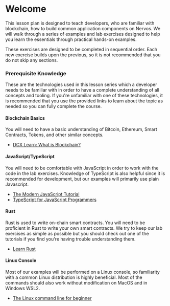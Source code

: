 # Welcome

This lesson plan is designed to teach developers, who are familiar with blockchain, how to build common application components on Nervos. We will walk through a series of examples and lab exercises designed to help you learn the essentials through practical hands-on examples.

These exercises are designed to be completed in sequential order. Each new exercise builds upon the previous, so it is not recommended that you do not skip any sections. 

### Prerequisite Knowledge

These are the technologies used in this lesson series which a developer needs to be familiar with in order to have a complete understanding of all concepts and tooling. If you're unfamiliar with one of these technologies, it is recommended that you use the provided links to learn about the topic as needed so you can fully complete the course.

#### Blockchain Basics

You will need to have a basic understanding of Bitcoin, Ethereum, Smart Contracts, Tokens, and other similar concepts. 

* [DCX Learn: What is Blockchain?](https://dcxlearn.com/blockchain/)

#### JavaScript/TypeScript

You will need to be comfortable with JavaScript in order to work with the code in the lab exercises. Knowledge of TypeScript is also helpful since it is recommended for development, but our examples will primarily use plain Javascript.

* [The Modern JavaScript Tutorial](https://javascript.info/)
* [TypeScript for JavaScript Programmers](https://www.typescriptlang.org/docs/handbook/typescript-in-5-minutes.html)

#### Rust

Rust is used to write on-chain smart contracts. You will need to be proficient in Rust to write your own smart contracts. We try to keep our lab exercises as simple as possible but you should check out one of the tutorials if you find you're having trouble understanding them. 

* [Learn Rust](https://www.rust-lang.org/learn)

#### Linux Console

Most of our examples will be performed on a Linux console, so familiarity with a common Linux distribution is highly beneficial. Most of the commands should also work without modification on MacOS and in Windows WSL2.

* [The Linux command line for beginner](https://ubuntu.com/tutorials/command-line-for-beginners)

